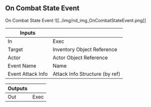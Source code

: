## On Combat State Event
On Combat State Event
![[../img/nd_img_OnCombatStateEvent.png]]

|Inputs||
|--|--|
| In | Exec |
| Target | Inventory Object Reference |
| Actor | Actor Object Reference |
| Event Name | Name |
| Event Attack Info | Attack Info Structure (by ref) |

|Outputs||
|--|--|
| Out | Exec |
